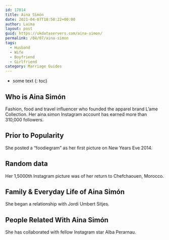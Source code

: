 ```yaml
---
id: 17014
title: Aina Simón
date: 2021-04-07T18:50:22+00:00
author: Laima
layout: post
guid: https://ukdataservers.com/aina-simon/
permalink: /04/07/aina-simon
tags:
  - Husband
  - Wife
  - Boyfriend
  - Girlfriend
category: Marriage Guides
---
```


* some text
{: toc}


## Who is Aina Simón
                  
                  
                  
Fashion, food and travel influencer who founded the apparel brand L&#8217;ame Collection. Her aina.simon Instagram account has earned more than 310,000 followers.
                  
              
            
              
            
                
                
                
## Prior to Popularity
                  
                  
                  
She posted a &#8220;foodiegram&#8221; as her first picture on New Years Eve 2014.
                  
              
            
              
            
                
                
                
## Random data
                  
                  
                  
Her 1,5000th Instagram picture was of her return to Chefchaouen, Morocco.
                  
              
            
              
            
                
                
                
## Family & Everyday Life of Aina Simón
                  
                  
                  
She began a relationship with Jordi Umbert Sitjes.
                  
              
            
              
            
                
                
                
## People Related With Aina Simón
                  
                  
                  
She has collaborated with fellow Instagram star Alba Perarnau.
                  
              
            
              
            
                
              
            
              
              
            
            
              
            
          
          
          